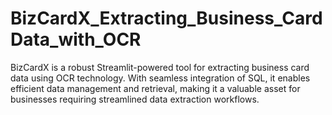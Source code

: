 # BizCardX_Extracting_Business_CardData_with_OCR
BizCardX is a robust Streamlit-powered tool for extracting business card data using OCR technology. With seamless integration of SQL, it enables efficient data management and retrieval, making it a valuable asset for businesses requiring streamlined data extraction workflows.
